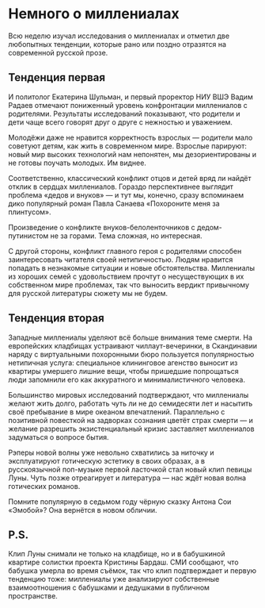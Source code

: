 
# Немного о миллениалах
​​Всю неделю изучал исследования о миллениалах и отметил две любопытных тенденции, которые рано или поздно отразятся на современной русской прозе.

## Тенденция первая
И политолог Екатерина Шульман, и первый проректор НИУ ВШЭ Вадим Радаев отмечают пониженный уровень конфронтации миллениалов с родителями. Результаты исследований показывают, что родители и дети чаще всего говорят друг о друге с нежностью и уважением. 

Молодёжи даже не нравится корректность взрослых — родители мало советуют детям, как жить в современном мире. Взрослые парируют: новый мир высоких технологий нам непонятен, мы дезориентированы и не готовы поучать молодых. Им виднее.

Соответственно, классический конфликт отцов и детей вряд ли найдёт отклик в сердцах миллениалов. Гораздо перспективнее выглядит проблема «дедов и внуков» — и тут мы, конечно, сразу вспоминаем дико популярный роман Павла Санаева «Похороните меня за плинтусом». 

Произведение о конфликте внуков-белоленточников с дедом-путинистом не за горами. Тема сложная, но интересная.

С другой стороны, конфликт главного героя с родителями способен заинтересовать читателя своей нетипичностью. Людям нравится попадать в незнакомые ситуации и новые обстоятельства. Миллениалы из хороших семей с удовольствием прочтут о несуществующих в их собственном мире проблемах, так что выносить вердикт привычному для русской литературы сюжету мы не будем.

## Тенденция вторая
Западные миллениалы уделяют всё больше внимания теме смерти. На европейских кладбищах устраивают чиллаут-вечеринки, в Скандинавии наряду с виртуальными похоронными бюро пользуется популярностью нетипичная услуга: специальное клининговое агенство выносит из квартиры умершего лишние вещи, чтобы пришедшие попрощаться люди запомнили его как аккуратного и минималистичного человека.

Большинство мировых исследований подтверждают, что миллениалы желают жить долго, работать чуть ли не до семидесяти лет и насытить своё пребывание в мире океаном впечатлений. Параллельно с позитивной повесткой на задворках сознания цветёт страх смерти — и желание разрешить экзистенциальный кризис заставляет миллениалов задуматься о вопросе бытия.

Рэперы новой волны уже невольно схватились за ниточку и эксплуатируют готическую эстетику в своих образах, а в русскоязычной поп-музыке первой ласточкой стал новый клип певицы Луны. Чуть позже отреагирует и литература — нас ждёт новая волна готических романов. 

Помните популярную в седьмом году чёрную сказку Антона Сои «Эмобой»? Она вернётся в новом обличии.

## P.S.
Клип Луны снимали не только на кладбище, но и в бабушкиной квартире солистки проекта Кристины Бардаш. СМИ сообщают, что бабушка умерла во время съёмок, так что клип подтверждает и первую тенденцию тоже: миллениалы уже анализируют собственные взаимоотношения с бабушками и дедушками в публичном пространстве.